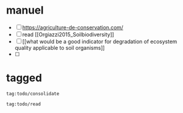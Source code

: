 # manuel
- [ ] https://agriculture-de-conservation.com/
- [ ] read [[Orgiazzi2015_Soilbiodiversity]]
- [ ] [[what would be a good indicator for degradation of ecosystem quality applicable to soil organisms]]
- [ ] 
# tagged
```query
tag:todo/consolidate
```
```query
tag:todo/read
```
